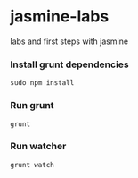 jasmine-labs
============

labs and first steps with jasmine

### Install grunt dependencies

```
sudo npm install
```

### Run grunt

```
grunt
```


### Run watcher

```
grunt watch
```
